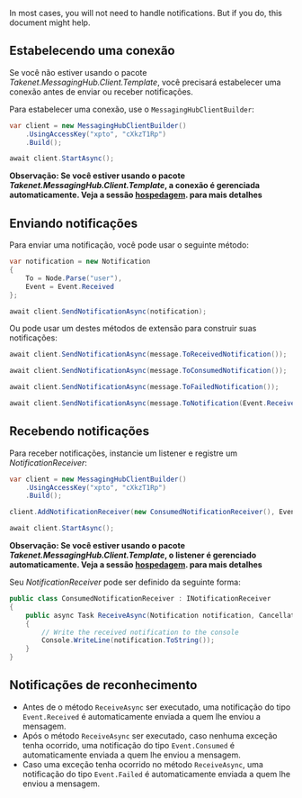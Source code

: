 In most cases, you will not need to handle notifications. But if you do, this document might help.

## Estabelecendo uma conexão

Se você não estiver usando o pacote *Takenet.MessagingHub.Client.Template*, você precisará estabelecer uma conexão antes de enviar ou receber notificações.

Para estabelecer uma conexão, use o `MessagingHubClientBuilder`:

```csharp
var client = new MessagingHubClientBuilder()
    .UsingAccessKey("xpto", "cXkzT1Rp")
    .Build();

await client.StartAsync();
```

**Observação: Se você estiver usando o pacote *Takenet.MessagingHub.Client.Template*, a conexão é gerenciada automaticamente. Veja a sessão [hospedagem](http://portal.messaginghub.io/#/docs/hosting). para mais detalhes**

## Enviando notificações

Para enviar uma notificação, você pode usar o seguinte método:

```csharp
var notification = new Notification
{
    To = Node.Parse("user"),
    Event = Event.Received
};

await client.SendNotificationAsync(notification);
```

Ou pode usar um destes métodos de extensão para construir suas notificações:

```csharp
await client.SendNotificationAsync(message.ToReceivedNotification());

await client.SendNotificationAsync(message.ToConsumedNotification());

await client.SendNotificationAsync(message.ToFailedNotification());

await client.SendNotificationAsync(message.ToNotification(Event.Received));
```

## Recebendo notificações

Para receber notificações, instancie um listener e registre um *NotificationReceiver*:

```csharp
var client = new MessagingHubClientBuilder()
    .UsingAccessKey("xpto", "cXkzT1Rp")
    .Build();

client.AddNotificationReceiver(new ConsumedNotificationReceiver(), Event.Consumed);

await client.StartAsync();
```

**Observação: Se você estiver usando o pacote *Takenet.MessagingHub.Client.Template*, o listener é gerenciado automaticamente. Veja a sessão [hospedagem](http://portal.messaginghub.io/#/docs/hosting). para mais detalhes**

Seu *NotificationReceiver* pode ser definido da seguinte forma:

```csharp
public class ConsumedNotificationReceiver : INotificationReceiver
{
    public async Task ReceiveAsync(Notification notification, CancellationToken cancellationToken)
    {
        // Write the received notification to the console
        Console.WriteLine(notification.ToString());
    }
}
```

## Notificações de reconhecimento

- Antes de o método `ReceiveAsync` ser executado, uma notificação do tipo `Event.Received` é automaticamente enviada a quem lhe enviou a mensagem.
- Após o método `ReceiveAsync` ser executado, caso nenhuma exceção tenha ocorrido, uma notificação do tipo `Event.Consumed` é automaticamente enviada a quem lhe enviou a mensagem.
- Caso uma exceção tenha ocorrido no método `ReceiveAsync`, uma notificação do tipo `Event.Failed` é automaticamente enviada a quem lhe enviou a mensagem.